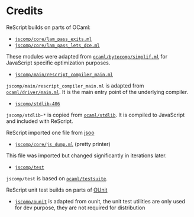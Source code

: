 # Credits

ReScript builds on parts of OCaml:

- [`jscomp/core/lam_pass_exits.ml`](jscomp/core/lam_pass_exits.ml)
- [`jscomp/core/lam_pass_lets_dce.ml`](jscomp/core/lam_pass_lets_dce.ml)

These modules were adapted from [`ocaml/bytecomp/simplif.ml`](ocaml/bytecomp/simplif.ml) for
JavaScript specific optimization purposes.

- [`jscomp/main/rescript_compiler_main.ml`](jscomp/main/rescript_compiler_main.ml)

`jscomp/main/rescript_compiler_main.ml` is adapted from [`ocaml/driver/main.ml`](ocaml/driver/main.ml). It is the main entry
point of the underlying compiler.

- [`jscomp/stdlib-406`](jscomp/stdlib-406)

`jscomp/stdlib-*` is copied from [`ocaml/stdlib`](ocaml/stdlib). It is compiled to JavaScript and included with ReScript.

ReScript imported one file from [jsoo](https://github.com/ocsigen/js_of_ocaml)

- [`jscomp/core/js_dump.ml`](jscomp/core/js_dump.ml) (pretty printer)

This file was imported but changed significantly in iterations later.

- [`jscomp/test`](jscomp/test)

`jscomp/test` is based on [`ocaml/testsuite`](ocaml/testsuite).

ReScript unit test builds on parts of [OUnit](http://ounit.forge.ocamlcore.org/)

- [`jscomp/ounit`](jscomp/ounit) is adapted from ounit, the unit test
  utilities are only used for dev purpose, they are not required for distribution
